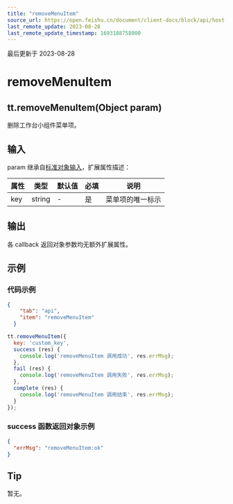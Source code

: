 ```yaml
---
title: "removeMenuItem"
source_url: https://open.feishu.cn/document/client-docs/block/api/host-api/workplace-api/block-menu-item/removemenuitem
last_remote_update: 2023-08-28
last_remote_update_timestamp: 1693188758000
---
```

最后更新于 2023-08-28

# removeMenuItem

## tt.removeMenuItem(Object param)

删除工作台小组件菜单项。

## 输入

param 继承自[标准对象输入](https://open.feishu.cn/document/uAjLw4CM/uYjL24iN/block/api/standard-object-input)，扩展属性描述：

| **属性** | **类型** | **默认值** | **必填** | **说明**   |
| ------ | ------ | ------- | ------ | -------- |
| key    | string | -      | 是      | 菜单项的唯一标示 |

## 输出

各 callback 返回对象参数均无额外扩展属性。

## 示例

### 代码示例
```json
{
  	"tab": "api",
  	"item": "removeMenuItem"
  }
```

```js
tt.removeMenuItem({
  key: 'custom_key',
  success (res) {
    console.log('removeMenuItem 调用成功', res.errMsg);
  },
  fail (res) {
    console.log('removeMenuItem 调用失败', res.errMsg);
  },
  complete (res) {
    console.log('removeMenuItem 调用结束', res.errMsg);
  }
});
```

### **success** **函数返回对象示例**

```json
{
  "errMsg": "removeMenuItem:ok"
}
```

## Tip

暂无。
